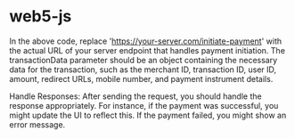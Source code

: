 # web5-js

In the above code, replace 'https://your-server.com/initiate-payment' with the actual URL of your server endpoint that handles payment initiation. The transactionData parameter should be an object containing the necessary data for the transaction, such as the merchant ID, transaction ID, user ID, amount, redirect URLs, mobile number, and payment instrument details.

Handle Responses: After sending the request, you should handle the response appropriately. For instance, if the payment was successful, you might update the UI to reflect this. If the payment failed, you might show an error message.
